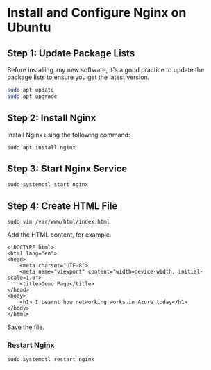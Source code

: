 # Install and Configure Nginx on Ubuntu

## Step 1: Update Package Lists

Before installing any new software, it's a good practice to update the package lists to ensure you get the latest version.

```bash
sudo apt update
sudo apt upgrade
```

## Step 2: Install Nginx

Install Nginx using the following command:

```
sudo apt install nginx
```

## Step 3: Start Nginx Service

```
sudo systemctl start nginx
```

## Step 4: Create HTML File

```
sudo vim /var/www/html/index.html
```

Add the HTML content, for example.

```
<!DOCTYPE html>
<html lang="en">
<head>
    <meta charset="UTF-8">
    <meta name="viewport" content="width=device-width, initial-scale=1.0">
    <title>Demo Page</title>
</head>
<body>
    <h1> I Learnt how networking works in Azure today</h1>
</body>
</html>
```

Save the file.

### Restart Nginx

```
sudo systemctl restart nginx
```




